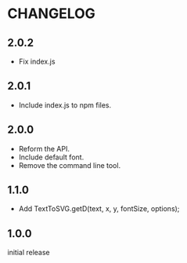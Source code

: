 # CHANGELOG

## 2.0.2

 - Fix index.js

## 2.0.1

 - Include index.js to npm files.

## 2.0.0

 - Reform the API.
 - Include default font.
 - Remove the command line tool.

## 1.1.0

 - Add TextToSVG.getD(text, x, y, fontSize, options);

## 1.0.0

initial release
